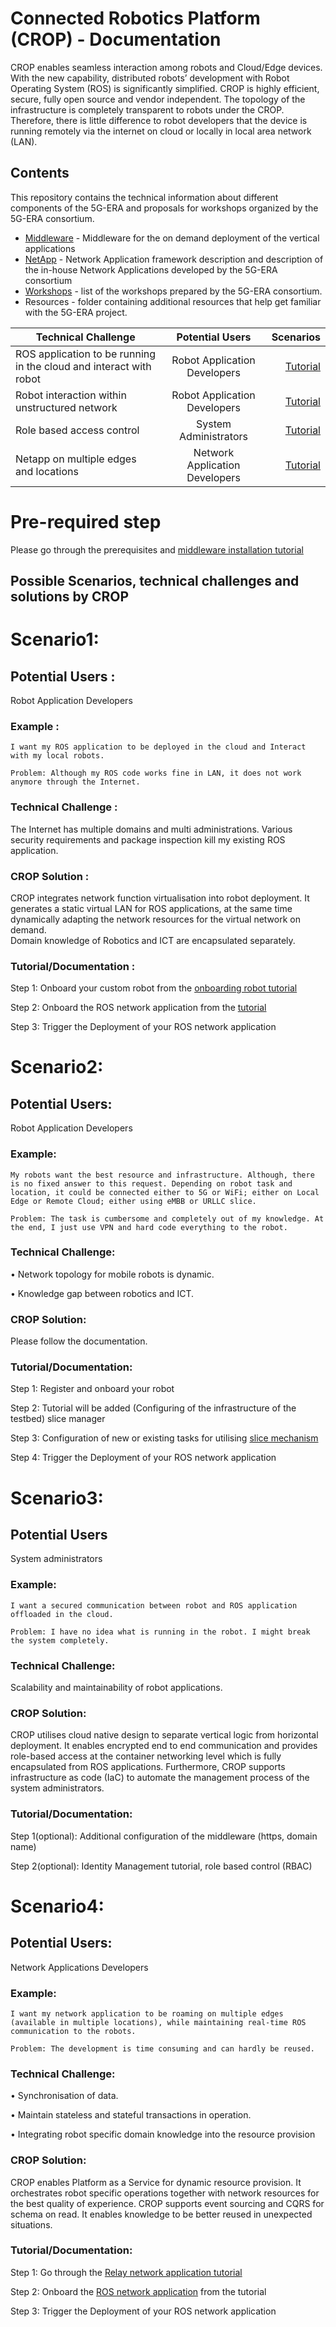 # Connected Robotics Platform (CROP) - Documentation

CROP enables seamless interaction among robots and Cloud/Edge devices. With the new capability, distributed robots’ development with Robot Operating System (ROS) is significantly simplified. CROP is highly efficient, secure, fully open source and vendor independent. The topology of the infrastructure is completely transparent to robots under the CROP. Therefore, there is little difference to robot developers that the device is running remotely via the internet on cloud or locally in local area network (LAN). 


## Contents

This repository contains the technical information about different components of the 5G-ERA and proposals for workshops organized by the 5G-ERA consortium.

* [Middleware](./Middleware/readme.md) - Middleware for the on demand deployment of the vertical applications
* [NetApp](./NetApp/readme.md) - Network Application framework description and description of the in-house Network Applications developed by the 5G-ERA consortium
* [Workshops](https://github.com/5G-ERA/docs/tree/main/Workshops/Athens23) - list of the workshops prepared by the 5G-ERA consortium.
* Resources - folder containing additional resources that help get familiar with the 5G-ERA project.




| Technical Challenge  | Potential Users          |  Scenarios |
|----------|:-------------:|------:|
| ROS application to be running in the cloud and interact with robot |  Robot Application Developers | [Tutorial](https://github.com/5G-ERA/docs?tab=readme-ov-file#scenario1)|
| Robot interaction within unstructured network |    Robot Application Developers  |  [Tutorial](https://github.com/5G-ERA/docs?tab=readme-ov-file#scenario2)  |
| Role based access control | System Administrators |  [Tutorial](https://github.com/5G-ERA/docs?tab=readme-ov-file#scenario3)   |
| Netapp on multiple edges and locations | Network Application Developers |  [Tutorial](https://github.com/5G-ERA/docs?tab=readme-ov-file#scenario4)   |
    




  
         
# Pre-required step

Please go through the prerequisites and [middleware installation tutorial](https://github.com/5G-ERA/docs/tree/main/Middleware/architecture/Middleware%20Installation%20guide)

## Possible Scenarios, technical challenges and solutions by CROP

# Scenario1: 

## Potential Users : 
Robot Application Developers 

### Example : 

```
I want my ROS application to be deployed in the cloud and Interact with my local robots. 

Problem: Although my ROS code works fine in LAN, it does not work anymore through the Internet.
```
### Technical Challenge : 
The Internet has multiple domains and multi administrations. Various security requirements and package inspection kill my existing ROS application. 

### CROP Solution : 
CROP integrates network function virtualisation into robot deployment. 
It generates a static virtual LAN for ROS applications, at the same time dynamically adapting the network resources for the virtual network on demand.  
Domain knowledge of Robotics and ICT are encapsulated separately.

### Tutorial/Documentation : 

Step 1: Onboard your custom robot from the [onboarding robot tutorial](https://github.com/5G-ERA/docs/blob/main/Middleware/architecture/Onboarding/New%20robot%20onboarding.md)

Step 2: Onboard the ROS network application from the [tutorial](https://github.com/5G-ERA/docs/blob/main/Middleware/architecture/Onboarding/Netapp%20Onboarding.md) 

Step 3: Trigger the Deployment of  your ROS network application


# Scenario2:

## Potential Users: 
Robot Application Developers

### Example:
```
My robots want the best resource and infrastructure. Although, there is no fixed answer to this request. Depending on robot task and location, it could be connected either to 5G or WiFi; either on Local Edge or Remote Cloud; either using eMBB or URLLC slice.

Problem: The task is cumbersome and completely out of my knowledge. At the end, I just use VPN and hard code everything to the robot. 
```
### Technical Challenge: 
•	Network topology for mobile robots is dynamic. 

•	Knowledge gap between robotics and ICT.

### CROP Solution:

Please follow the documentation.
### Tutorial/Documentation:
Step 1: Register and onboard your robot 

Step 2: Tutorial will be added (Configuring of the infrastructure of the testbed) slice manager

Step 3: Configuration of new or existing tasks for utilising [slice mechanism](https://github.com/5G-ERA/middleware/blob/0d21429019390f2f96e29266185a1cb75eade1a0/docs/Developer/5g_testbed_integration.md) 

Step 4: Trigger the Deployment of  your ROS network application

# Scenario3:

## Potential Users 
System administrators 

### Example:
```
I want a secured communication between robot and ROS application offloaded in the cloud. 

Problem: I have no idea what is running in the robot. I might break the system completely.
```

### Technical Challenge:
Scalability and maintainability of robot applications.

### CROP Solution:
CROP utilises cloud native design to separate vertical logic from horizontal deployment. It enables encrypted end to end communication and provides role-based access at the container networking level which is fully encapsulated from ROS applications. Furthermore, CROP supports infrastructure as code (IaC) to automate the management process of the system administrators.

### Tutorial/Documentation:
Step 1(optional): Additional configuration of the middleware  (https, domain name)

Step 2(optional): Identity Management tutorial, role based control (RBAC)  

# Scenario4:

## Potential Users: 
Network Applications Developers

### Example:
```
I want my network application to be roaming on multiple edges (available in multiple locations), while maintaining real-time ROS communication to the robots.

Problem: The development is time consuming and can hardly be reused. 
```

### Technical Challenge:
•	Synchronisation of data.

•	Maintain stateless and stateful transactions in operation. 

•	Integrating robot specific domain knowledge into the resource provision

### CROP Solution:
CROP enables Platform as a Service for dynamic resource provision. It orchestrates robot specific operations together with network resources for the best quality of experience. 
CROP supports event sourcing and CQRS for schema on read. It enables knowledge to be better reused in unexpected situations.  

### Tutorial/Documentation:
Step 1: Go through the [Relay network application tutorial](https://github.com/5G-ERA/relay_network_application) 

Step 2: Onboard the [ROS network application](https://github.com/5G-ERA/docs/blob/main/Middleware/architecture/Onboarding/Netapp%20Onboarding.md) from the tutorial 

Step 3: Trigger the Deployment of  your ROS network application
















